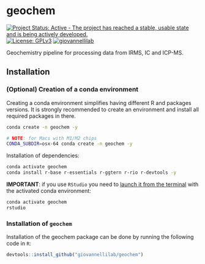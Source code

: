 # geochem

[![Project Status: Active - The project has reached a stable, usable state and is being actively developed.](https://www.repostatus.org/badges/latest/active.svg)](https://www.repostatus.org/#active)
[![License: GPLv3](https://img.shields.io/badge/license-GPLv3-blue.svg)](LICENSE.md)
[![giovannellilab](https://img.shields.io/badge/BY-Giovannelli_Lab-blue)](https://www.donatogiovannelli.com/)

Geochemistry pipeline for processing data from IRMS, IC and ICP-MS.


## Installation

### (Optional) Creation of a conda environment

Creating a conda environment simplifies having different R and packages versions.
It is strongly recommended to create an environment and install all required packages in there.

```bash
conda create -n geochem -y

# NOTE: for Macs with M1/M2 chips
CONDA_SUBDIR=osx-64 conda create -n geochem -y
```

Installation of dependencies:

```bash
conda activate geochem
conda install r-base r-essentials r-ggtern r-rio r-devtools -y
```

**IMPORTANT**: if you use `RStudio` you need to [launch it from the terminal](https://stackoverflow.com/a/62737170) with the activated conda environment:

```bash
conda activate geochem
rstudio
```

### Installation of `geochem`

Installation of the geochem package can be done by running the following code in `R`:

```r
devtools::install_github("giovannellilab/geochem")
```
